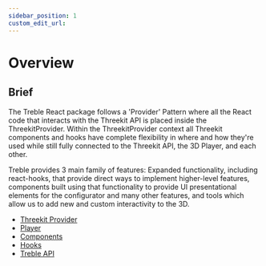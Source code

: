```yaml
---
sidebar_position: 1
custom_edit_url:
---
```


# Overview

## Brief

The Treble React package follows a 'Provider' Pattern where all the React code that interacts with the Threekit API is placed inside the ThreekitProvider. Within the ThreekitProvider context all Threekit components and hooks have complete flexibility in where and how they're used while still fully connected to the Threekit API, the 3D Player, and each other.

Treble provides 3 main family of features: Expanded functionality, including react-hooks, that provide direct ways to implement higher-level features, components built using that functionality to provide UI presentational elements for the configurator and many other features, and tools which allow us to add new and custom interactivity to the 3D.

- [Threekit Provider](threekit-provider.md)
- [Player](player.md)
- [Components](components/overview.md)
- [Hooks](treble-react/hooks.md)
- [Treble API](../treble-js-api/treble.md)
